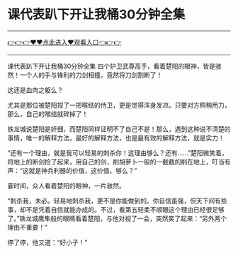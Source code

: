 # 课代表趴下开让我桶30分钟全集

<hr/> <a href="https://github.com/aihcr/keda/issues/1">👉👉👉♥♥点此进入♥观看入口👈👉👉</a><hr/>
课代表趴下开让我桶30分钟全集
四个护卫武尊高手，看着楚阳的眼神，皆是骇然！一个人的手与锋利的刀剑相撞，竟然将刀剑割断了！

这还是血肉之躯么？

尤其是那位被楚阳捏了一把喉结的侍卫，更是觉得浑身发凉。只要对方稍稍用力，那么，自己的喉结就碎掉了！

铁龙城说楚阳是奸细，而楚阳同样证明不了自己不是！那么，遇到这种说不清楚的事情，唯一的解释方法，最好的解释方法，也是最有效的解释方法，就是实力！

“还有一个理由，就是我可以轻易的刺杀你！这理由够么？还有……”楚阳微笑着，将地上的断剑捡了起来，用自己的剑，削胡萝卜一般的一截截的削在地上，叮当有声：“这就是神兵利器的价值，这价值，够么？”

霎时间，众人看着楚阳的眼神，一片骇然。

“刺杀我，未必。轻易地刺杀我，更不是你能做到的。你自信虽强，但天下间有些事，却不是凭着自信就能办成的。不过，看第五轻柔不顺眼这个理由已经很足够了。”铁龙城鹰隼般的眼睛看着楚阳，与他对视了一会，突然笑了起来：“另外两个理由不重要！”

停了停，他又道：“好小子！”
